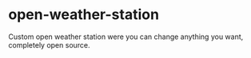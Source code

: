 # open-weather-station
Custom open weather station were you can change anything you want, completely open source.
